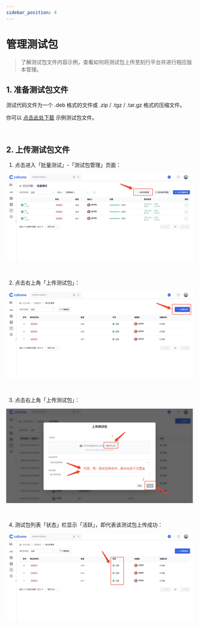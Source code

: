 ```yaml
---
sidebar_position: 4
---
```


# 管理测试包

> 了解测试包文件内容示例，查看如何将测试包上传至刻行平台并进行相应版本管理。

## 1. 准备测试包文件

测试代码文件为一个 .deb 格式的文件或 .zip / .tgz / .tar.gz 格式的压缩文件。

你可以 <a href="https://coscene-artifacts-prod.oss-cn-hangzhou.aliyuncs.com/docs/4-recipes/regression/count" download>点击此处下载</a> 示例测试包文件。

<br />

## 2. 上传测试包文件

1. 点击进入「批量测试」-「测试包管理」页面：

![bundle-management-1](../img/bundle-management.png)

<br />

2. 点击右上角「上传测试包」：

![bundle-management-2](../img/upload-bundle.png)

<br />

3. 点击右上角「上传测试包」：

![bundle-management-3](../img/choose-bundle.png)

<br />

4. 测试包列表「状态」栏显示「活跃」，即代表该测试包上传成功：

![bundle-management-4](../img/bundle-status.png)

<br />
